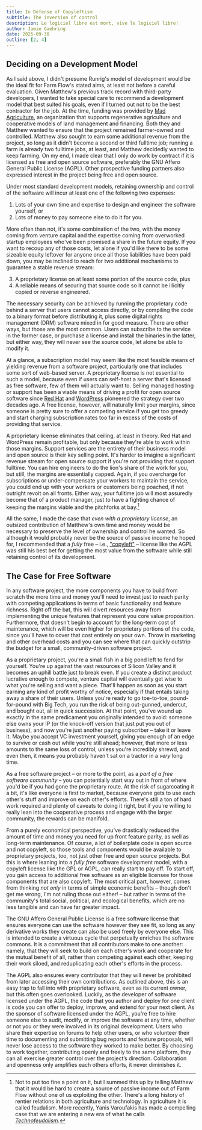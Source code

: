 ```yaml
---
title: In Defense of Copyleftism
subtitle: The inversion of control
description: Le logiciel libre est mort, vive le logiciel libre!
author: Jamie Gaehring
date: 2025-09-30
outline: [2, 4]
---
```


## Deciding on a Development Model
As I said above, I didn't presume Runrig's model of development would be the
ideal fit for Farm Flow's stated aims, at least not before a careful evaluation.
Given Matthew's previous track record with third-party developers, I wanted to
take special care to recommend a development model that best suited his goals,
even if I turned out not to be the best contractor for the job. At the time,
funding was provided by [Mad Agriculture], an organization that supports
regenerative agriculture and cooperative models of land management and
financing. Both they and Matthew wanted to ensure that the project remained
farmer-owned and controlled. Matthew also sought to earn some additional revenue
from the project, so long as it didn't become a second or third fulltime job;
running a farm is already two fulltime jobs, at least, and Matthew decidedly
wanted to keep farming. On my end, I made clear that I only do work by contract
if it is licensed as free and open source software, preferably the GNU Affero
General Public License (AGPL). Other prospective funding partners also expressed
interest in the project being free and open source.

Under most standard development models, retaining ownership and control of the
software will incur at least one of the following two expenses:

1. Lots of your own time and expertise to design and engineer the software
   yourself, or
2. Lots of money to pay someone else to do it for you.

More often than not, it's some combination of the two, with the money coming
from venture capital and the expertise coming from overworked startup employees
who've been promised a share in the future equity. If you want to recoup any of
those costs, let alone if you'd like there to be some sizeable equity leftover
for anyone once all those liabilities have been paid down, you may be inclined
to reach for two additional mechanisms to guarantee a stable revenue stream:

3. A proprietary license on at least some portion of the source code, plus
4. A reliable means of securing that source code so it cannot be illicitly
   copied or reverse engineered.

The necessary security can be achieved by running the proprietary code behind a
server that users cannot access directly, or by compiling the code to a binary
format before distributing it, plus some digital rights management (DRM)
software mixed in for good measure. There are other ways, but those are the most
common. Users can subscribe to the service in the former case, or purchase a
license and install the binaries in the latter, but either way, they will never
see the source code, let alone be able to modify it.

At a glance, a subscription model may seem like the most feasible means of
yielding revenue from a software project, particularly one that includes some
sort of web-based server. A proprietary license is not essential to such a
model, because even if users can self-host a server that's licensed as free
software, few of them will actually want to. Selling managed hosting or support
has been a viable means of driving a profit for open source software since [Red
Hat] and [WordPress] pioneered the strategy over two decades ago. A free
license, however, will naturally limit your margins, since someone is pretty
sure to offer a competing service if you get too greedy and start charging
subscription rates too far in excess of the costs of providing that service.

A proprietary license eliminates that ceiling, at least in theory. Red Hat and
WordPress remain profitable, but only because they're able to work within those
margins. Support services are the entirety of their business model and open
source is their key selling point. It's harder to imagine a significant revenue
stream for open source support if you're not providing that support fulltime.
You can hire engineers to do the lion's share of the work for you, but still,
the margins are essentially capped. Again, if you overcharge for subscriptions
or under-compensate your workers to maintain the service, you could end up with
your workers or customers being poached, if not outright revolt on all fronts.
Either way, your fulltime job will most assuredly become that of a product
manager, just to have a fighting chance of keeping the margins viable and the
pitchforks at bay.[^fief]

[^fief]: Not to put too fine a point on it, but I summed this up by telling
Matthew that it would be hard to create a source of passive income out of Farm
Flow without one of us exploiting the other. There's a long history of rentier
relations in both agriculture and technology. In agriculture it is called
feudalism. More recently, Yanis Varoufakis has made a compelling case that we
are entering a new era of what he calls [_Technofeudalism_].

All the same, I made the case that _even with a proprietary license_, an
outsized contribution of Matthew's own time and money would be necessary to
preserve the level of ownership and control he wanted. So although it would
probably never be the source of passive income he hoped for, I recommended that
a _fully_ free – i.e., ["copyleft"] – license like the AGPL was still his best bet
for getting the most value from the software while still retaining control of
its development.

[Mad Agriculture]: https://madagriculture.org/
[Red Hat]:
    https://www.redhat.com/en/resources/red-hat-enterprise-linux-subscription-guide
[WordPress]: https://wordpress.com/support/com-vs-org/
[_Technofeudalism_]:
    https://www.yanisvaroufakis.eu/2024/02/04/technofeudalism-a-video-essay-summarising-the-book/
["copyleft"]: https://www.gnu.org/licenses/copyleft.en.html

## The Case for Free Software
In any software project, the more components you have to build from scratch the
more time and money you'll need to invest just to reach parity with competing
applications in terms of basic functionality and feature richness. Right off the
bat, this will divert resources away from implementing the unique features that
represent you core value proposition. Furthermore, that doesn't begin to account
for the long-term cost of maintenance, which will be even higher for proprietary
portions of the code, since you'll have to cover that cost entirely on your own.
Throw in marketing and other overhead costs and you can see where that can
quickly outstrip the budget for a small, community-driven software project.

As a proprietary project, you're a small fish in a big pond left to fend for
yourself. You're up against the vast resources of Silicon Valley and it becomes
an uphill battle just to break even. If you create a distinct product lucrative
enough to compete, venture capital will eventually get wise to what you're
selling and want a piece. That'll happen as soon as you start earning any kind
of profit worthy of notice, especially if that entails taking away a share of
their users. Unless you're ready to go toe-to-toe, pound-for-pound with Big
Tech, you run the risk of being out-gunned, undercut, and bought out, all in
quick succession. At that point, you've wound up exactly in the same predicament
you originally intended to avoid: someone else owns your IP (or the knock-off
version that just put you out of business), and now you're just another paying
subscriber – take it or leave it. Maybe you accept VC investment yourself,
giving you enough of an edge to survive or cash out while you're still ahead;
however, that more or less amounts to the same loss of control, unless you're
incredibly shrewd, and even then, it means you probably haven't sat on a tractor
in a _very_ long time.

As a free software project – or more to the point, as a _part of a free software
community_ – you can potentially start way out in front of where you'd be if you
had gone the proprietary route. At the risk of sugarcoating it a bit, it's like
everyone is first to market, because everyone gets to use each other's stuff and
improve on each other's efforts. There's still a ton of hard work required and
plenty of caveats to doing it right, but if you're willing to really lean into
the cooperative process and engage with the larger community, the rewards can be
manifold.

From a purely economical perspective, you've drastically reduced the amount of
time and money you need for up front feature parity, as well as long-term
maintenance. Of course, a lot of boilerplate code is open source and not
copyleft, so those tools and components would be available to proprietary
projects, too, not just other free and open source projects. But this is where
leaning into a _fully free_ software development model, with a copyleft license
like the GPL or AGPL, can really start to pay off. To start off, you gain access
to additional free software as an eligible licensee for those components that
are also copyleft. The most critical part, however, comes from thinking _not
only_ in terms of simple economic benefits – though don't get me wrong, I'm not
ruling those out either! – but rather in terms of the community's total social,
political, and ecological benefits, which are no less tangible and can have far
greater impact.

The GNU Affero General Public License is a free software license that ensures
everyone can use the software however they see fit, so long as any derivative
works they create can also be used freely by everyone else. This is intended to
create a virtuous cycle that perpetually enriches the software commons. It is a
commitment that all contributors make to one another: namely, that they will
seek to build on each other's work and cooperate for the mutual benefit of all,
rather than competing against each other, keeping their work siloed, and
reduplicating each other's efforts in the process.

The AGPL also ensures every contributor that they will never be prohibited from
later accessing their own contributions. As outlined above, this is an easy trap
to fall into with proprietary software, even as its current owner, but this
often goes overlooked. Luckily, as the developer of software licensed under the
AGPL, the code that you author and deploy for one client is code you can offer
to deploy, improve, and extend for your next client. As the sponsor of software
licensed under the AGPL, you're free to hire someone else to audit, modify, or
improve the software at any time, whether or not you or they were involved in
its original development. Users who share their expertise on forums to help
other users, or who volunteer their time to documenting and submitting bug
reports and feature proposals, will never lose access to the software they
worked to make better. By choosing to work together, contributing openly and
freely to the same platform, they can all exercise greater control over the
project’s direction. Collaboration and openness only amplifies each others
efforts, it never diminishes it.
